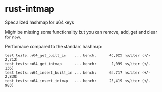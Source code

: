 # rust-intmap
Specialized hashmap for u64 keys

Might be missing some functionality but you can remove, add, get and clear for now.

Performace compared to the standard hashmap: 

````
test tests::u64_get_built_in    ... bench:      43,925 ns/iter (+/- 2,712)
test tests::u64_get_intmap      ... bench:       1,099 ns/iter (+/- 136)
test tests::u64_insert_built_in ... bench:      64,717 ns/iter (+/- 2,830)
test tests::u64_insert_intmap   ... bench:      28,419 ns/iter (+/- 983)
````
